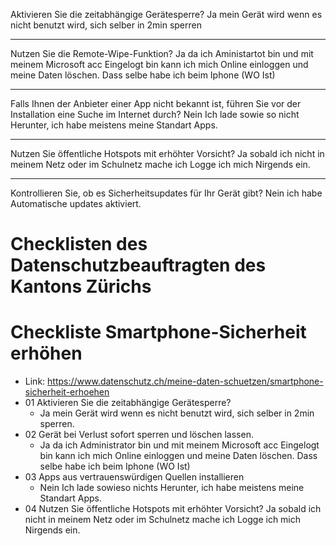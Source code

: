 Aktivieren Sie die zeitabhängige Gerätesperre?
Ja mein Gerät wird wenn es nicht benutzt wird, sich selber in 2min sperren

---
Nutzen Sie die Remote-Wipe-Funktion?
Ja da ich Aministartot bin und mit meinem Microsoft acc Eingelogt bin kann ich mich Online einloggen und meine Daten löschen. Dass selbe habe ich beim Iphone (WO Ist)

---


Falls Ihnen der Anbieter einer App nicht bekannt ist, führen Sie vor der Installation eine Suche im Internet durch?
Nein Ich lade sowie so nicht Herunter, ich habe meistens meine Standart Apps.


---

Nutzen Sie öffentliche Hotspots mit erhöhter Vorsicht?
Ja sobald ich nicht in meinem Netz oder im Schulnetz mache ich Logge ich mich Nirgends ein.

---


Kontrollieren Sie, ob es Sicherheitsupdates für Ihr Gerät gibt?
Nein ich habe Automatische updates aktiviert.
# Checklisten des Datenschutzbeauftragten des Kantons Zürichs

# Checkliste Smartphone-Sicherheit erhöhen
 - Link: https://www.datenschutz.ch/meine-daten-schuetzen/smartphone-sicherheit-erhoehen
 - 01 Aktivieren Sie die zeitabhängige Gerätesperre?
    - Ja mein Gerät wird wenn es nicht benutzt wird, sich selber in 2min sperren.
 - 02 Gerät bei Verlust sofort sperren und löschen lassen.
    - Ja da ich Administrator bin und mit meinem Microsoft acc Eingelogt bin kann ich mich Online einloggen und meine Daten löschen. Dass selbe habe ich beim Iphone (WO Ist)
 - 03 Apps aus vertrauenswürdigen Quellen installieren
    - Nein Ich lade sowieso nichts Herunter, ich habe meistens meine Standart Apps.
 - 04 Nutzen Sie öffentliche Hotspots mit erhöhter Vorsicht?
  Ja sobald ich nicht in meinem Netz oder im Schulnetz mache ich Logge ich mich Nirgends ein.
